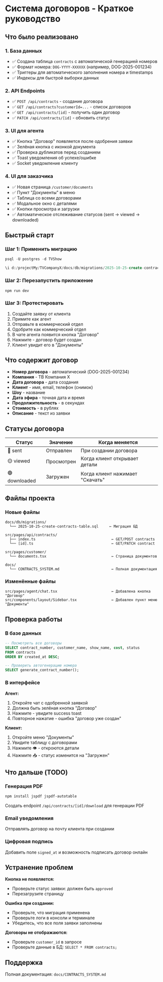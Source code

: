 # Система договоров - Краткое руководство

## Что было реализовано

### 1. База данных
- ✅ Создана таблица `contracts` с автоматической генерацией номеров
- ✅ Формат номера: `DOG-YYYY-XXXXXX` (например, DOG-2025-001234)
- ✅ Триггеры для автоматического заполнения номера и timestamps
- ✅ Индексы для быстрой выборки данных

### 2. API Endpoints
- ✅ `POST /api/contracts` - создание договора
- ✅ `GET /api/contracts?customerId=...` - список договоров
- ✅ `GET /api/contracts/[id]` - получить один договор
- ✅ `PATCH /api/contracts/[id]` - обновить статус

### 3. UI для агента
- ✅ Кнопка "Договор" появляется после одобрения заявки
- ✅ Зелёная кнопка с иконкой документа
- ✅ Проверка дубликатов перед созданием
- ✅ Toast уведомления об успехе/ошибке
- ✅ Socket уведомление клиенту

### 4. UI для заказчика
- ✅ Новая страница `/customer/documents`
- ✅ Пункт "Документы" в меню
- ✅ Таблица со всеми договорами
- ✅ Модальное окно с деталями
- ✅ Кнопки просмотра и загрузки
- ✅ Автоматическое отслеживание статусов (sent → viewed → downloaded)

## Быстрый старт

### Шаг 1: Применить миграцию
```powershell
psql -U postgres -d TVShow
```
```sql
\i d:/projectMy/TVCompanyX/docs/db/migrations/2025-10-25-create-contracts-table.sql
```

### Шаг 2: Перезапустить приложение
```powershell
npm run dev
```

### Шаг 3: Протестировать
1. Создайте заявку от клиента
2. Примите как агент
3. Отправьте в коммерческий отдел  
4. Одобрите как коммерческий отдел
5. В чате агента появится кнопка "Договор"
6. Нажмите - договор будет создан
7. Клиент увидит его в "Документы"

## Что содержит договор

- **Номер договора** - автоматический (DOG-2025-001234)
- **Компания** - ТВ Компания X
- **Дата договора** - дата создания
- **Клиент** - имя, email, телефон (снимок)
- **Шоу** - название
- **Дата эфира** - точная дата и время
- **Продолжительность** - в секундах
- **Стоимость** - в рублях
- **Описание** - текст из заявки

## Статусы договора

| Статус | Значение | Когда меняется |
|--------|----------|----------------|
| 🔵 sent | Отправлен | При создании договора |
| 🟡 viewed | Просмотрен | Когда клиент открывает детали |
| 🟢 downloaded | Загружен | Когда клиент нажимает "Скачать" |

## Файлы проекта

### Новые файлы
```
docs/db/migrations/
  └── 2025-10-25-create-contracts-table.sql     ← Миграция БД

src/pages/api/contracts/
  ├── index.ts                                   ← GET/POST contracts
  └── [id].ts                                    ← GET/PATCH contract

src/pages/customer/
  └── documents.tsx                              ← Страница документов

docs/
  └── CONTRACTS_SYSTEM.md                        ← Полная документация
```

### Изменённые файлы
```
src/pages/agent/chat.tsx                         ← Добавлена кнопка "Договор"
src/components/layout/Sidebar.tsx                ← Добавлен пункт меню "Документы"
```

## Проверка работы

### В базе данных
```sql
-- Посмотреть все договоры
SELECT contract_number, customer_name, show_name, cost, status 
FROM contracts 
ORDER BY created_at DESC;

-- Проверить автогенерацию номера
SELECT generate_contract_number();
```

### В интерфейсе

**Агент:**
1. Откройте чат с одобренной заявкой
2. Должна быть зелёная кнопка "Договор"
3. Нажмите - увидите success toast
4. Повторное нажатие - ошибка "договор уже создан"

**Клиент:**
1. Откройте меню "Документы"
2. Увидите таблицу с договорами
3. Нажмите 👁️ - откроются детали
4. Нажмите 📥 - статус изменится на "Загружен"

## Что дальше (TODO)

### Генерация PDF
```bash
npm install jspdf jspdf-autotable
```
Создать endpoint `/api/contracts/[id]/download` для генерации PDF

### Email уведомления
Отправлять договор на почту клиента при создании

### Цифровая подпись
Добавить поле `signed_at` и возможность подписать договор онлайн

## Устранение проблем

**Кнопка не появляется:**
- Проверьте статус заявки: должен быть `approved`
- Перезагрузите страницу

**Ошибка при создании:**
- Проверьте, что миграция применена
- Проверьте логи в консоли и терминале
- Убедитесь, что все поля заявки заполнены

**Договоры не отображаются:**
- Проверьте `customer_id` в запросе
- Проверьте данные в БД: `SELECT * FROM contracts;`

## Поддержка

Полная документация: `docs/CONTRACTS_SYSTEM.md`
